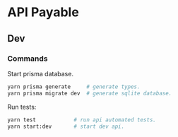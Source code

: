 # API Payable
## Dev
### Commands
Start prisma database.
```sh
yarn prisma generate     # generate types.
yarn prisma migrate dev  # generate sqlite database.
```
Run tests:
```sh
yarn test            # run api automated tests.
yarn start:dev       # start dev api.
```
